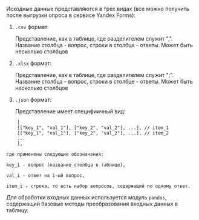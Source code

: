 Исходные данные представляются в трех видах (все можно получить после выгрузки опроса в сервисе Yandex Forms):

1. `.csv` формат:

    Представление, как в таблице, где разделителем служит ",". Название столбца - вопрос, строки в столбце - ответы. Может быть несколько столбцов
2. `.xlsx` формат:

    Представление, как в таблице, где разделителем служит ";". Название столбца - вопрос, строки в столбце - ответы. Может быть несколько столбцов
3. `.json` формат:

    Представление имеет специфиичный вид:
```
    [
    [["key_1", "val_1"], ["key_2", "val_2"], ...], // item_1
    [["key_1", "val_1"], ["key_2", "val_2"], ...], // item_2
    ...
    ],
```

    где применены следующие обозначения:
    
    key_i - вопрос (название столбца в таблице),

    val_i - ответ на i-ый вопрос,

    item_i - строка, то есть набор вопросов, содержащий по одному ответ.

Для обработки входных данных используется модуль `pandas`, содержащий базовые методы преобразования входных данных в таблицу.
